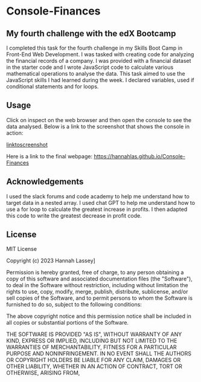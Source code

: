 # Console-Finances

## My fourth challenge with the edX Bootcamp

I completed this task for the fourth challenge in my Skills Boot Camp in Front-End Web Development. I was tasked with creating code for analyzing the financial records of a company. I was provided with a financial dataset in the starter code and I wrote JavaScript code to calculate various mathematical operations to analyse the data. This task aimed to use the JavaScript skills I had learned during the week.  I declared variables, used if conditional statements and for loops. 

## Usage
Click on inspect on the web browser and then open the console to see the data analysed. Below is a link to the screenshot that shows the console in action:

[linktoscreenshot](/screenshot.png)

Here is a link to the final webpage: https://hannahlas.github.io/Console-Finances

## Acknowledgements

I used the slack forums and code academy to help me understand how to target data in a nested array. I used chat GPT to help me understand how to use a for loop to calculate the greatest increase in profits. I then adapted this code to write the greatest decrease in profit code.

## License
MIT License

Copyright (c) 2023 Hannah Lassey]

Permission is hereby granted, free of charge, to any person obtaining a copy
of this software and associated documentation files (the "Software"), to deal
in the Software without restriction, including without limitation the rights
to use, copy, modify, merge, publish, distribute, sublicense, and/or sell
copies of the Software, and to permit persons to whom the Software is
furnished to do so, subject to the following conditions:

The above copyright notice and this permission notice shall be included in all
copies or substantial portions of the Software.

THE SOFTWARE IS PROVIDED "AS IS", WITHOUT WARRANTY OF ANY KIND, EXPRESS OR
IMPLIED, INCLUDING BUT NOT LIMITED TO THE WARRANTIES OF MERCHANTABILITY,
FITNESS FOR A PARTICULAR PURPOSE AND NONINFRINGEMENT. IN NO EVENT SHALL THE
AUTHORS OR COPYRIGHT HOLDERS BE LIABLE FOR ANY CLAIM, DAMAGES OR OTHER
LIABILITY, WHETHER IN AN ACTION OF CONTRACT, TORT OR OTHERWISE, ARISING FROM,
